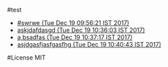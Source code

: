 #test
 - [#swrwe (Tue Dec 19 09:56:21 IST 2017)](files/MTUxMzY1NzU4MTE1MTQ2ODA5OSNzd3J3ZTIzNDc5.md)
 - [askjdafdasgd (Tue Dec 19 10:36:03 IST 2017)](files/MTUxMzY1OTk2MzkwMTI5ODQ3NWFza2pkYWZkYXNnZDIyNzgw.md)
 - [a,bsadfas (Tue Dec 19 10:37:17 IST 2017)](files/MTUxMzY2MDAzNzA3Njk2MTcwNGEsYnNhZGZhczczODk=.md)
 - [asjdgasfjasfgasfhg (Tue Dec 19 10:40:43 IST 2017)](files/MTUxMzY2MDI0MzI1MDI4NTk0NWFzamRnYXNmamFzZmdhc2ZoZzc4.md)

#License
MIT
